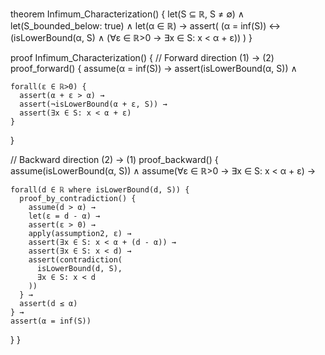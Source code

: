 theorem Infimum_Characterization() {
  let(S ⊆ ℝ, S ≠ ∅) ∧
  let(S_bounded_below: true) ∧
  let(α ∈ ℝ) →
  assert(
    (α = inf(S)) ↔ 
    (isLowerBound(α, S) ∧ 
     (∀ε ∈ ℝ>0 → ∃x ∈ S: x < α + ε))
  )
}

proof Infimum_Characterization() {
  // Forward direction (1) → (2)
  proof_forward() {
    assume(α = inf(S)) →
    assert(isLowerBound(α, S)) ∧
    
    forall(ε ∈ ℝ>0) {
      assert(α + ε > α) →
      assert(¬isLowerBound(α + ε, S)) →
      assert(∃x ∈ S: x < α + ε)
    }
  }

  // Backward direction (2) → (1)
  proof_backward() {
    assume(isLowerBound(α, S)) ∧
    assume(∀ε ∈ ℝ>0 → ∃x ∈ S: x < α + ε) →
    
    forall(d ∈ ℝ where isLowerBound(d, S)) {
      proof_by_contradiction() {
        assume(d > α) →
        let(ε = d - α) →
        assert(ε > 0) →
        apply(assumption2, ε) →
        assert(∃x ∈ S: x < α + (d - α)) →
        assert(∃x ∈ S: x < d) →
        assert(contradiction(
          isLowerBound(d, S),
          ∃x ∈ S: x < d
        ))
      } →
      assert(d ≤ α)
    } →
    assert(α = inf(S))
  }
}